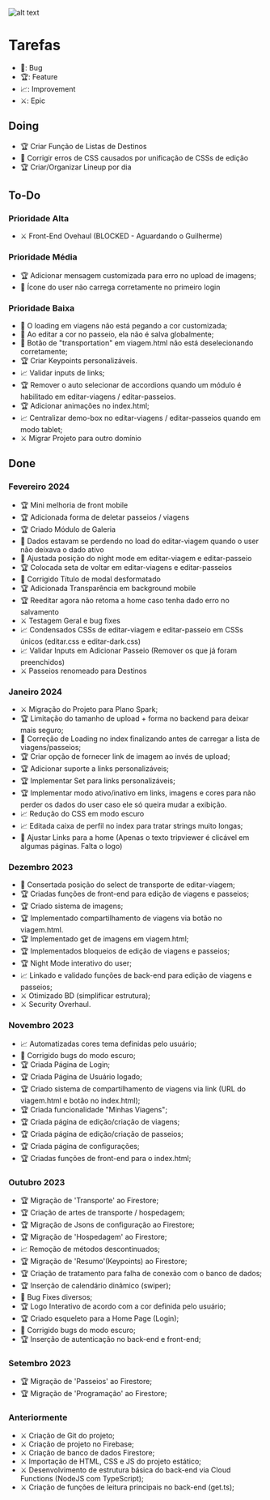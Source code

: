 ![alt text](https://i.imgur.com/jm7wA0u.png)

# Tarefas
- 🐞: Bug
- 🏆: Feature
- 📈: Improvement
- ⚔️: Epic

## Doing
- 🏆 Criar Função de Listas de Destinos
- 🐞 Corrigir erros de CSS causados por unificação de CSSs de edição
- 🏆 Criar/Organizar Lineup por dia

## To-Do

### Prioridade Alta
- ⚔️ Front-End Ovehaul (BLOCKED - Aguardando o Guilherme)

### Prioridade Média
- 🏆 Adicionar mensagem customizada para erro no upload de imagens;
- 🐞 Ícone do user não carrega corretamente no primeiro login

### Prioridade Baixa
- 🐞 O loading em viagens não está pegando a cor customizada;
- 🐞 Ao editar a cor no passeio, ela não é salva globalmente;
- 🐞 Botão de "transportation" em viagem.html não está deselecionando corretamente;
- 🏆 Criar Keypoints personalizáveis.
- 📈 Validar inputs de links;
- 🏆 Remover o auto selecionar de accordions quando um módulo é habilitado em editar-viagens / editar-passeios.
- 🏆 Adicionar animações no index.html;
- 📈 Centralizar demo-box no editar-viagens / editar-passeios quando em modo tablet;
- ⚔️ Migrar Projeto para outro domínio

## Done

### Fevereiro 2024
- 🏆 Mini melhoria de front mobile
- 🏆 Adicionada forma de deletar passeios / viagens
- 🏆 Criado Módulo de Galeria
- 🐞 Dados estavam se perdendo no load do editar-viagem quando o user não deixava o dado ativo
- 🐞 Ajustada posição do night mode em editar-viagem e editar-passeio
- 🏆 Colocada seta de voltar em editar-viagens e editar-passeios
- 🐞 Corrigido Título de modal desformatado
- 🏆 Adicionada Transparência em background mobile
- 🏆 Reeditar agora não retoma a home caso tenha dado erro no salvamento
- ⚔️ Testagem Geral e bug fixes
- 📈 Condensados CSSs de editar-viagem e editar-passeio em CSSs únicos (editar.css e editar-dark.css)
- 📈 Validar Inputs em Adicionar Passeio (Remover os que já foram preenchidos)
- ⚔️ Passeios renomeado para Destinos

### Janeiro 2024
- ⚔️ Migração do Projeto para Plano Spark;
- 🏆 Limitação do tamanho de upload + forma no backend para deixar mais seguro;
- 🐞 Correção de Loading no index finalizando antes de carregar a lista de viagens/passeios;
- 🏆 Criar opção de fornecer link de imagem ao invés de upload;
- 🏆 Adicionar suporte a links personalizáveis;
- 🏆 Implementar Set para links personalizáveis;
- 🏆 Implementar modo ativo/inativo em links, imagens e cores para não perder os dados do user caso ele só queira mudar a exibição.
- 📈 Redução do CSS em modo escuro
- 📈 Editada caixa de perfil no index para tratar strings muito longas;
- 🐞 Ajustar Links para a home (Apenas o texto tripviewer é clicável em algumas páginas. Falta o logo)

### Dezembro 2023
- 🐞 Consertada posição do select de transporte de editar-viagem;
- 🏆 Criadas funções de front-end para edição de viagens e passeios;
- 🏆 Criado sistema de imagens;
- 🏆 Implementado compartilhamento de viagens via botão no viagem.html.
- 🏆 Implementado get de imagens em viagem.html;
- 🏆 Implementados bloqueios de edição de viagens e passeios;
- 🏆 Night Mode interativo do user;
- 📈 Linkado e validado funções de back-end para edição de viagens e passeios;
- ⚔️ Otimizado BD (simplificar estrutura);
- ⚔️ Security Overhaul.

### Novembro 2023
- 📈 Automatizadas cores tema definidas pelo usuário;
- 🐞 Corrigido bugs do modo escuro;
- 🏆 Criada Página de Login;
- 🏆 Criada Página de Usuário logado;
- 🏆 Criado sistema de compartilhamento de viagens via link (URL do viagem.html e botão no index.html);
- 🏆 Criada funcionalidade "Minhas Viagens";
- 🏆 Criada página de edição/criação de viagens;
- 🏆 Criada página de edição/criação de passeios;
- 🏆 Criada página de configurações;
- 🏆 Criadas funções de front-end para o index.html;

### Outubro 2023
- 🏆 Migração de 'Transporte' ao Firestore;
- 🏆 Criação de artes de transporte / hospedagem;
- 🏆 Migração de Jsons de configuração ao Firestore;
- 🏆 Migração de 'Hospedagem' ao Firestore;
- 📈 Remoção de métodos descontinuados;
- 🏆 Migração de  'Resumo'(Keypoints) ao Firestore;
- 🏆 Criação de tratamento para falha de conexão com o banco de dados;
- 🏆 Inserção de calendário dinâmico (swiper);
- 🐞 Bug Fixes diversos;
- 🏆 Logo Interativo de acordo com a cor definida pelo usuário;
- 🏆 Criado esqueleto para a Home Page (Login);
- 🐞 Corrigido bugs do modo escuro;
- 🏆 Inserção de autenticação no back-end e front-end;

### Setembro 2023
- 🏆 Migração de 'Passeios' ao Firestore;
- 🏆 Migração de 'Programação' ao Firestore;

### Anteriormente
- ⚔️ Criação de Git do projeto;
- ⚔️ Criação de projeto no Firebase;
- ⚔️ Criação de banco de dados Firestore;
- ⚔️ Importação de HTML, CSS e JS do projeto estático;
- ⚔️ Desenvolvimento de estrutura básica do back-end via Cloud Functions (NodeJS com TypeScript);
- ⚔️ Criação de funções de leitura principais no back-end (get.ts);